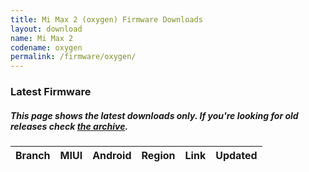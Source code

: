 ```yaml
---
title: Mi Max 2 (oxygen) Firmware Downloads
layout: download
name: Mi Max 2
codename: oxygen
permalink: /firmware/oxygen/
---
```


### Latest Firmware
##### This page shows the latest downloads only. If you're looking for old releases check [the archive](/archive/firmware/oxygen/).

<div class="table-responsive-md" id="table-wrapper">
<table id="firmware" class="display dt-responsive nowrap compact table table-striped table-hover table-sm">
    <thead class="thead-dark">
        <tr>
            <th>Branch</th>
            <th>MIUI</th>
            <th>Android</th>
            <th>Region</th>
            <th>Link</th>
            <th>Updated</th>
        </tr>
    </thead>
    <script>loadFirmwareDownloads('oxygen', 'latest')</script>
</table>
</div>
